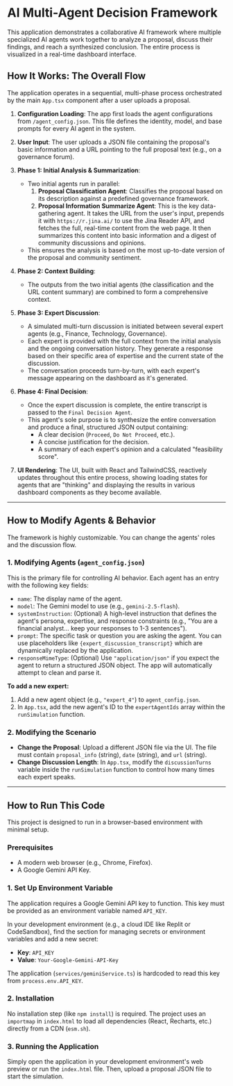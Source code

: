# AI Multi-Agent Decision Framework

This application demonstrates a collaborative AI framework where multiple specialized AI agents work together to analyze a proposal, discuss their findings, and reach a synthesized conclusion. The entire process is visualized in a real-time dashboard interface.

## How It Works: The Overall Flow

The application operates in a sequential, multi-phase process orchestrated by the main `App.tsx` component after a user uploads a proposal.

1.  **Configuration Loading**: The app first loads the agent configurations from `/agent_config.json`. This file defines the identity, model, and base prompts for every AI agent in the system.

2.  **User Input**: The user uploads a JSON file containing the proposal's basic information and a URL pointing to the full proposal text (e.g., on a governance forum).

3.  **Phase 1: Initial Analysis & Summarization**:
    *   Two initial agents run in parallel:
        1.  **Proposal Classification Agent**: Classifies the proposal based on its description against a predefined governance framework.
        2.  **Proposal Information Summarize Agent**: This is the key data-gathering agent. It takes the URL from the user's input, prepends it with `https://r.jina.ai/` to use the Jina Reader API, and fetches the full, real-time content from the web page. It then summarizes this content into basic information and a digest of community discussions and opinions.
    *   This ensures the analysis is based on the most up-to-date version of the proposal and community sentiment.

4.  **Phase 2: Context Building**:
    *   The outputs from the two initial agents (the classification and the URL content summary) are combined to form a comprehensive context.

5.  **Phase 3: Expert Discussion**:
    *   A simulated multi-turn discussion is initiated between several expert agents (e.g., Finance, Technology, Governance).
    *   Each expert is provided with the full context from the initial analysis and the ongoing conversation history. They generate a response based on their specific area of expertise and the current state of the discussion.
    *   The conversation proceeds turn-by-turn, with each expert's message appearing on the dashboard as it's generated.

6.  **Phase 4: Final Decision**:
    *   Once the expert discussion is complete, the entire transcript is passed to the `Final Decision Agent`.
    *   This agent's sole purpose is to synthesize the entire conversation and produce a final, structured JSON output containing:
        *   A clear decision (`Proceed`, `Do Not Proceed`, etc.).
        *   A concise justification for the decision.
        *   A summary of each expert's opinion and a calculated "feasibility score".

7.  **UI Rendering**: The UI, built with React and TailwindCSS, reactively updates throughout this entire process, showing loading states for agents that are "thinking" and displaying the results in various dashboard components as they become available.

---

## How to Modify Agents & Behavior

The framework is highly customizable. You can change the agents' roles and the discussion flow.

### 1. Modifying Agents (`agent_config.json`)

This is the primary file for controlling AI behavior. Each agent has an entry with the following key fields:

*   `name`: The display name of the agent.
*   `model`: The Gemini model to use (e.g., `gemini-2.5-flash`).
*   `systemInstruction`: (Optional) A high-level instruction that defines the agent's persona, expertise, and response constraints (e.g., "You are a financial analyst... keep your responses to 1-3 sentences").
*   `prompt`: The specific task or question you are asking the agent. You can use placeholders like `{expert_discussion_transcript}` which are dynamically replaced by the application.
*   `responseMimeType`: (Optional) Use `"application/json"` if you expect the agent to return a structured JSON object. The app will automatically attempt to clean and parse it.

**To add a new expert:**
1.  Add a new agent object (e.g., `"expert_4"`) to `agent_config.json`.
2.  In `App.tsx`, add the new agent's ID to the `expertAgentIds` array within the `runSimulation` function.

### 2. Modifying the Scenario

*   **Change the Proposal**: Upload a different JSON file via the UI. The file must contain `proposal_info` (string), `date` (string), and `url` (string).
*   **Change Discussion Length**: In `App.tsx`, modify the `discussionTurns` variable inside the `runSimulation` function to control how many times each expert speaks.

---

## How to Run This Code

This project is designed to run in a browser-based environment with minimal setup.

### Prerequisites

*   A modern web browser (e.g., Chrome, Firefox).
*   A Google Gemini API Key.

### 1. Set Up Environment Variable

The application requires a Google Gemini API key to function. This key must be provided as an environment variable named `API_KEY`.

In your development environment (e.g., a cloud IDE like Replit or CodeSandbox), find the section for managing secrets or environment variables and add a new secret:

*   **Key**: `API_KEY`
*   **Value**: `Your-Google-Gemini-API-Key`

The application (`services/geminiService.ts`) is hardcoded to read this key from `process.env.API_KEY`.

### 2. Installation

No installation step (like `npm install`) is required. The project uses an `importmap` in `index.html` to load all dependencies (React, Recharts, etc.) directly from a CDN (`esm.sh`).

### 3. Running the Application

Simply open the application in your development environment's web preview or run the `index.html` file. Then, upload a proposal JSON file to start the simulation.
